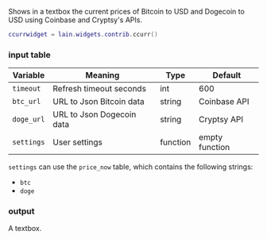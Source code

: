 Shows in a textbox the current prices of Bitcoin to USD and Dogecoin to USD using Coinbase and Cryptsy's APIs.

```lua
ccurrwidget = lain.widgets.contrib.ccurr()
```

### input table

Variable | Meaning | Type | Default
--- | --- | --- | ---
`timeout` | Refresh timeout seconds | int | 600
`btc_url` | URL to Json Bitcoin data | string | Coinbase API
`doge_url` | URL to Json Dogecoin data | string | Cryptsy API
`settings` | User settings | function | empty function

`settings` can use the `price_now` table, which contains the following strings:

- `btc`
- `doge`

### output

A textbox.